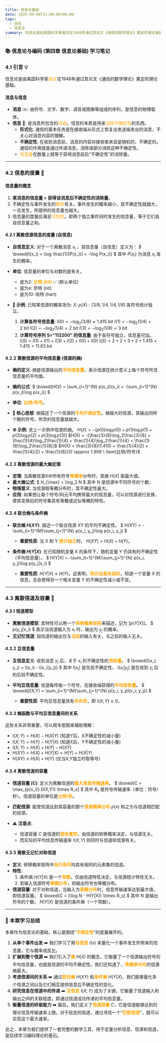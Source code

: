 ```yaml
---
title: 信息论基础
date: 2025-09-06T11:00:00+08:00
tags:
  - 信号
  - 信息论
summary: 信息论是由美国科学家香农在1948年通过其论文《通信的数学理论》奠定的理论基础。
---
```

### 📚 信息论与编码 (第四章 信息论基础) 学习笔记

### 4.1 引言 💡

信息论是由美国科学家<font color="orange">香农</font>在1948年通过其论文《通信的数学理论》奠定的理论基础。

#### 消息与信息

*   **消息** ✉️: 由符号、文字、数字、语音或图像等组成的序列，是信息的物理载体。
*   **信息** 🧠: 是消息所包含的<font color="orange">内涵</font>。信息的本质是用来<font color="orange">消除不确定性</font>的东西。
    *   **形式化**: 通信的基本任务是在接收端从形式上恢复出发送端发出的消息，不关心对消息内容的理解。
    *   **不确定性**: 在收到消息前，消息的内容对接收者来说是随机的、不确定的。通信的作用就是通过传递消息，消除或部分消除这种不确定性。
    *   <font color="orange">信息量</font>在数量上就等于获得消息前后“不确定性”的消除量。

---

### 4.2 信息的度量 📐

#### 信息量的概念

1.  **某消息的信息量 = 获得该消息后不确定性的消除量**。
2.  不确定性与事件发生的<font color="orange">概率</font>有关。事件发生的概率越小，其不确定性就越大，一旦发生，所提供的信息量也越大。
3.  信息量的度量应满足<font color="orange">可加性</font>。即两个独立事件同时发生的信息量，等于它们各自信息量之和。

#### 4.2.1 离散信源信息的度量 (自信息)

*   **自信息定义**: 对于一个离散消息 $x_i$ ，其信息量（自信息）定义为：
    $
    \boxed{I(x_i) = \log \frac{1}{P(x_i)} = -\log P(x_i)}
    $
    其中 $P(x_i)$ 为消息 $x_i$ 发生的概率。

*   **单位**: 信息量的单位与对数的底有关。
    *   底为2: <font color="orange">**比特 (bit)**</font> ✅ (默认单位)
    *   底为e: 奈特 (nit)
    *   底为10: 哈特 (hart)

*   **📝 示例**:
    已知某信源的概率场为:
    $X:$
    $p(X): [3/8, 1/4, 1/4, 1/8]$
    各符号统计独立。
    1.  **计算各符号信息量**:
        $I(0) = -\log_2(3/8) \approx 1.415 \ \text{bit}$
        $I(1) = -\log_2(1/4) = 2 \ \text{bit}$
        $I(2) = -\log_2(1/4) = 2 \ \text{bit}$
        $I(3) = -\log_2(1/8) = 3 \ \text{bit}$
    2.  **计算符号序列 S="113200" 的信息量**:
        由于各符号独立，信息量可加。
        $I(S) = I(1) + I(1) + I(3) + I(2) + I(0) + I(0)$
        $I(S) = 2 + 2 + 3 + 2 + 1.415 + 1.415 = 11.83 \ \text{bit}$

#### 4.2.2 离散信源的平均信息量 (信源的熵)

*   **熵的定义**: 熵是信源输出的<font color="orange">**平均信息量**</font>，表示信源在统计意义上每个符号所含信息量的平均值。
*   **熵的公式**:
    $
    \boxed{H(X) = \sum_{i=1}^{N} p(x_i)I(x_i) = -\sum_{i=1}^{N} p(x_i)\log p(x_i)}
    $
*   **单位**: <font color="orange">**比特/符号**</font>。

*   **🧠 核心思想**: 熵描述了一个信源的<font color="orange">**平均不确定性**</font>。熵越大的信源，其输出同样个数的符号，所含的信息量就越大。

*   **⚙️ 示例**:
    求上一示例中信源的熵。
    $H(X) = -[p(0)\log p(0) + p(1)\log p(1) + p(2)\log p(2) + p(3)\log p(3)]$
    $H(X) = -[\frac{3}{8}\log_2\frac{3}{8} + \frac{1}{4}\log_2\frac{1}{4} + \frac{1}{4}\log_2\frac{1}{4} + \frac{1}{8}\log_2\frac{1}{8}]$
    $H(X) = \frac{3}{8}(1.415) + \frac{1}{4}(2) + \frac{1}{4}(2) + \frac{1}{8}(3) \approx 1.906 \ \text{比特/符号}$

#### 4.2.3 离散信源的最大熵定理

*   **定理**: 当离散信源X中所有符号<font color="orange">**等概率**</font>分布时，其熵 $H(X)$ 取最大值。
*   **最大熵公式**:
    $
    H_{\max} = \log_2 N
    $
    其中 N 是信源中不同符号的个数。
*   **物理意义**: 当信源取等概分布时，其不确定性最大。
*   **应用**: 如果想让每个符号/码元平均携带最大的信息量，可以对信源进行变换，使其变换后的符号集具有等概或近似等概的特性。

#### 4.2.4 联合熵与条件熵

*   **联合熵 $H(XY)$**:
    描述一个联合信源 $XY$ 的平均不确定性。
    $
    H(XY) = -\sum_{i=1}^{M}\sum_{j=1}^{N} p(x_i, y_j)\log p(x_i, y_j)
    $
    *   **重要性质**: 当 X 和 Y <font color="orange">**统计独立**</font>时， $H(XY) = H(X) + H(Y)$。

*   **条件熵 $H(Y|X)$**:
    在已知随机变量 X 的条件下，随机变量 Y 仍具有的不确定性（平均信息量）。
    $
    H(Y|X) = -\sum_{i=1}^{M}\sum_{j=1}^{N} p(x_i, y_j)\log p(y_j|x_i)
    $
    *   **重要性质**: $H(Y|X) \le H(Y)$。这表明，<font color="orange">**知识总是有益的**</font>，知道一个变量 X 的信息，总会使得另一个相关变量 Y 的不确定性减小或不变。

---

### 4.3 离散信道及容量 📡

#### 4.3.1 信道模型

*   **离散信道模型**: 其特性可以用一个<font color="orange">**转移概率矩阵**</font>来描述，记为 $[p(Y|X)]$。
    $
    p(y_j|x_i)
    $
    表示当信道输入为 $x_i$ 时，输出为 $y_j$ 的概率。
*   **无记忆信道**: 指信道的输出仅与<font color="orange">**当前**</font>的输入有关，与之前的输入无关。

#### 4.3.2 互信息量

*   **互信息定义**: 收到消息 $y_j$ 后，关于 $x_i$ 的不确定性的<font color="orange">**消除量**</font>。
    $
    \boxed{I(x_i; y_j) = I(x_i) - I(x_i|y_j)}
    $
    其中 $I(x_i)$ 是先验不确定性， $I(x_i|y_j)$ 是在收到 $y_j$ 后的后验不确定性。

*   **平均互信息量**: 信道每传输一个符号，在接收端获得的<font color="orange">**平均信息量**</font>。
    $
    \boxed{I(X;Y) = \sum_{i=1}^{M}\sum_{j=1}^{N} p(x_i, y_j)I(x_i; y_j)}
    $
    *   **重要性质**: 平均互信息量具有<font color="orange">**非负性**</font>，即 $I(X;Y) \ge 0$。

#### 4.3.3 熵函数与平均互信息量间的关系

这些关系非常重要，可以用韦恩图来辅助理解：

*   $I(X;Y) = H(X) - H(X|Y)$ (知道Y后，X不确定性的减小量)
*   $I(X;Y) = H(Y) - H(Y|X)$ (知道X后，Y不确定性的减小量)
*   $I(X;Y) = H(X) + H(Y) - H(XY)$
*   $H(XY) = H(X) + H(Y|X) = H(Y) + H(X|Y)$
*   $H(XY) \le H(X) + H(Y)$ (仅当X,Y独立时取等号)



#### 4.3.4 离散信道的容量

*   **信道容量 (C)**: 定义为离散信道的<font color="orange">**最大信息传输速率**</font>。
    $
    \boxed{C = \max_{p(x_i)} [I(X;Y)] \times R_s}
    $
    其中 $R_s$ 是符号传输速率（单位：符号/秒）。信道容量的单位是<font color="orange">**比特/秒**</font>。

*   **匹配信源**: 能使信道达到其容量的那个<font color="orange">**信源概率分布**</font> $p(x)$ 称之为与信道相匹配的信源。
*   ⚠️ **注意点**:
    *   信道容量 $C$ 是信道的<font color="orange">**固有属性**</font>，由信道的转移概率决定，与信源无关。
    *   而实际的平均信息传输速率 $I(X;Y)$ 则同时与信道和信源有关。

#### 4.3.5 离散无记忆对称信道

*   **定义**: 转移概率矩阵中<font color="orange">**各行各列**</font>均具有相同的元素集的信道。
*   **特性**:
    1.  条件熵 $H(Y|X)$ 是一个<font color="orange">**常数**</font>，仅由信道特性决定，与信源统计特性无关。
    2.  若输入信源符号<font color="orange">**等概分布**</font>，则输出符号也等概分布。
*   **信道容量**:
    对于对称信道，当输入为<font color="orange">**等概分布**</font>时，信息传输速率达到最大值，即信道容量。
    $
    \boxed{C = (\log N - H(Y|X)) \times R_s}
    $
    其中 N 是输出符号的个数， $H(Y|X)$ 是信道的条件熵（一个常数）。

---

### 🌟 本章学习总结

本章作为信息论的基础，核心是围绕“<font color="orange">**不确定性**</font>”的度量展开的。

1.  **从单个事件出发** ➡️ 我们学习了用<font color="orange">**自信息**</font> $I(x)$ 来量化一个事件发生所带来的信息量，它与概率成反比。
2.  **扩展到整个信源** ➡️ 我们引入了<font color="orange">**熵**</font> $H(X)$ 的概念，它衡量了一个信源输出符号的平均信息量，也就是信源的平均不确定性。我们还知道了，<font color="orange">**等概率分布**</font>的信源熵最大。
3.  **考虑信源间的关系** ➡️ 通过<font color="orange">**联合熵**</font> $H(XY)$ 和<font color="orange">**条件熵**</font> $H(Y|X)$，我们能够量化多个信源之间以及它们相互提供信息后不确定性的变化。
4.  **研究信息在信道中的传递** ➡️ <font color="orange">**互信息**</font> $I(X;Y)$ 成为了关键，它衡量了信道输入和输出之间的关联程度，即通过信道成功传递的平均信息量。
5.  **衡量信道的终极能力** ➡️ 最后，我们定义了<font color="orange">**信道容量**</font> $C$，它是信道能够达到的理论信息传输速率上限。对于给定的信道，通过寻找一个“<font color="orange">**匹配信源**</font>”，就可以实现这个最大速率。

总之，本章为我们提供了一套完整的数学工具，用于定量分析信息、信源和信道，是后续学习编码理论的基石。